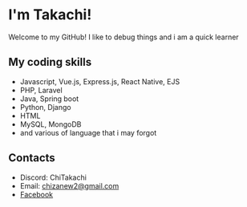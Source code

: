 # I'm Takachi!

Welcome to my GitHub! I like to debug things and i am a quick learner

## My coding skills

- Javascript, Vue.js, Express.js, React Native, EJS
- PHP, Laravel
- Java, Spring boot
- Python, Django
- HTML
- MySQL, MongoDB
- and various of language that i may forgot 

## Contacts 
- Discord: ChiTakachi
- Email: chizanew2@gmail.com
- [Facebook](https://www.facebook.com/Lastgamedo.ta/)
